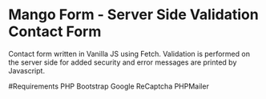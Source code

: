# Mango Form - Server Side Validation Contact Form
Contact form written in Vanilla JS using Fetch. Validation is performed on the server side for added security and error messages are printed by Javascript.

#Requirements
PHP
Bootstrap
Google ReCaptcha
PHPMailer
